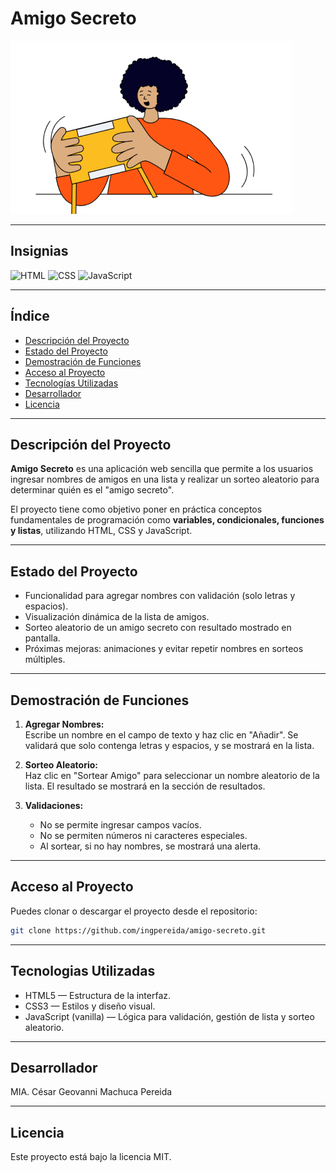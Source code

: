 # Amigo Secreto

![Banner Amigo Secreto](assets/amigo-secreto.png)

---

## Insignias

![HTML](https://img.shields.io/badge/HTML5-E34F26?style=for-the-badge&logo=html5&logoColor=white)
![CSS](https://img.shields.io/badge/CSS3-1572B6?style=for-the-badge&logo=css3&logoColor=white)
![JavaScript](https://img.shields.io/badge/JavaScript-F7DF1E?style=for-the-badge&logo=javascript&logoColor=black)

---

## Índice

- [Descripción del Proyecto](#descripción-del-proyecto)
- [Estado del Proyecto](#estado-del-proyecto)
- [Demostración de Funciones](#demostración-de-funciones)
- [Acceso al Proyecto](#acceso-al-proyecto)
- [Tecnologías Utilizadas](#tecnologías-utilizadas)
- [Desarrollador](#desarrollador)
- [Licencia](#licencia)

---

## Descripción del Proyecto

**Amigo Secreto** es una aplicación web sencilla que permite a los usuarios ingresar nombres de amigos en una lista y realizar un sorteo aleatorio para determinar quién es el "amigo secreto".  

El proyecto tiene como objetivo poner en práctica conceptos fundamentales de programación como **variables, condicionales, funciones y listas**, utilizando HTML, CSS y JavaScript.

---

## Estado del Proyecto

- Funcionalidad para agregar nombres con validación (solo letras y espacios).  
- Visualización dinámica de la lista de amigos.  
- Sorteo aleatorio de un amigo secreto con resultado mostrado en pantalla.  
- Próximas mejoras: animaciones y evitar repetir nombres en sorteos múltiples.

---

## Demostración de Funciones

1. **Agregar Nombres:**  
   Escribe un nombre en el campo de texto y haz clic en "Añadir". Se validará que solo contenga letras y espacios, y se mostrará en la lista.  

2. **Sorteo Aleatorio:**  
   Haz clic en "Sortear Amigo" para seleccionar un nombre aleatorio de la lista. El resultado se mostrará en la sección de resultados.  

3. **Validaciones:**  
   - No se permite ingresar campos vacíos.  
   - No se permiten números ni caracteres especiales.  
   - Al sortear, si no hay nombres, se mostrará una alerta.

---

## Acceso al Proyecto

Puedes clonar o descargar el proyecto desde el repositorio:

```bash
git clone https://github.com/ingpereida/amigo-secreto.git
```

---

## Tecnologias Utilizadas

- HTML5 — Estructura de la interfaz.
- CSS3 — Estilos y diseño visual.
- JavaScript (vanilla) — Lógica para validación, gestión de lista y sorteo aleatorio.

---

## Desarrollador

MIA. César Geovanni Machuca Pereida

---

## Licencia

Este proyecto está bajo la licencia MIT.
